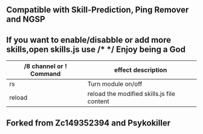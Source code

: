 ## Compatible with Skill-Prediction, Ping Remover and NGSP 
If you want to enable/disabble or add more skills,open skills.js use /*  */ 
Enjoy being a God
------
/8 channel or ! Command | effect description
--- | ---
rs | Turn module on/off
reload | reload the modified skills.js file content


## Forked from Zc149352394 and Psykokiller
